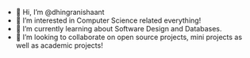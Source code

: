 - 👋 Hi, I’m @dhingranishaant
- 👀 I’m interested in Computer Science related everything!
- 🌱 I’m currently learning about Software Design and Databases.
- 💞️ I’m looking to collaborate on open source projects, mini projects as well as academic projects!
<!-- - 📫 How to reach me:- email me at: dhingranishaant@gmail.com -->
